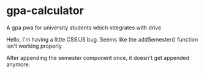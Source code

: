 # gpa-calculator
A gpa pwa for university students which integrates with drive

Hello, I'm having a little CSS/JS bug. Seems like the addSemester() function isn't working properly

After appending the semester component once, it doesn't get appended anymore.
